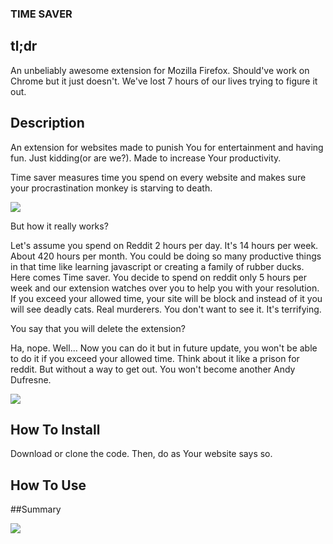 ### TIME SAVER

## tl;dr
An unbeliably awesome extension for Mozilla Firefox. Should've work on Chrome but it just doesn't. We've lost 7 hours of our lives trying to figure it out. 

## Description
An extension for websites made to punish You for entertainment and having fun. Just kidding(or are we?). Made to increase Your productivity. 


Time saver measures time you spend on every website and makes sure your procrastination monkey is starving to death.

![](https://media.giphy.com/media/DyTreqKSAqjLy/giphy.gif)

But how it really works?

Let's assume you spend on Reddit 2 hours per day. It's 14 hours per week. About 420 hours per month. You could be doing so many productive things in that
time like learning javascript or creating a family of rubber ducks. Here comes Time saver. You decide to spend on reddit only 5 hours per week and our extension 
watches over you to help you with your resolution. If you exceed your allowed time, your site will be block and instead of it you will see deadly cats. Real murderers.
You don't want to see it. It's terrifying.

You say that you will delete the extension?

Ha, nope. Well... Now you can do it but in future update, you won't be able to do it if you exceed your allowed time. Think about it like a prison for reddit. But without 
a way to get out. You won't become another Andy Dufresne.

![](http://images4.fanpop.com/image/photos/16600000/The-Shawshank-Redemption-the-shawshank-redemption-16632225-1600-900.jpg)

## How To Install

Download or clone the code. Then, do as Your website says so.

## How To Use

<to be created>

##Summary

![](http://28oa9i1t08037ue3m1l0i861.wpengine.netdna-cdn.com/wp-content/uploads/2015/03/HS5.png)

